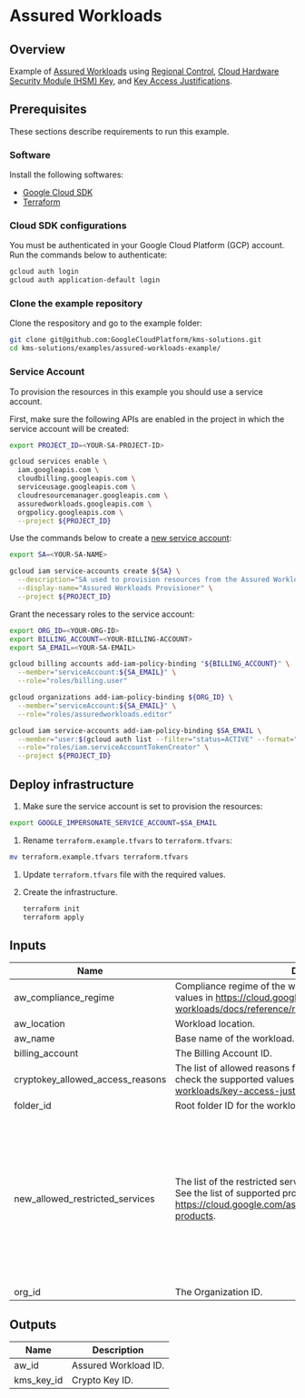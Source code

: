 # Assured Workloads

## Overview

Example of [Assured Workloads](https://cloud.google.com/assured-workloads/docs/overview) using [Regional Control](https://cloud.google.com/assured-workloads/docs/control-packages#regional-controls), [Cloud Hardware Security Module (HSM) Key](https://cloud.google.com/kms/docs/hsm), and [Key Access Justifications](https://cloud.google.com/assured-workloads/docs/key-access-justifications).

## Prerequisites

These sections describe requirements to run this example.

### Software

Install the following softwares:

- [Google Cloud SDK](https://cloud.google.com/sdk/install)
- [Terraform](https://www.terraform.io/downloads.html)

### Cloud SDK configurations

You must be authenticated in your Google Cloud Platform (GCP) account. Run the commands below to authenticate:

```sh
gcloud auth login
gcloud auth application-default login
```

### Clone the example repository

Clone the respository and go to the example folder:

```sh
git clone git@github.com:GoogleCloudPlatform/kms-solutions.git
cd kms-solutions/examples/assured-workloads-example/
```

### Service Account

To provision the resources in this example you should use a service account.

First, make sure the following APIs are enabled in the project in which the service account will be created:

```sh
export PROJECT_ID=<YOUR-SA-PROJECT-ID>

gcloud services enable \
  iam.googleapis.com \
  cloudbilling.googleapis.com \
  serviceusage.googleapis.com \
  cloudresourcemanager.googleapis.com \
  assuredworkloads.googleapis.com \
  orgpolicy.googleapis.com \
  --project ${PROJECT_ID}
```

Use the commands below to create a [new service account](<https://cloud.google.com/iam/docs/service-accounts-create>):

```sh
export SA=<YOUR-SA-NAME>

gcloud iam service-accounts create ${SA} \
  --description="SA used to provision resources from the Assured Workloads example." \
  --display-name="Assured Workloads Provisioner" \
  --project ${PROJECT_ID}
```

Grant the necessary roles to the service account:

```sh
export ORG_ID=<YOUR-ORG-ID>
export BILLING_ACCOUNT=<YOUR-BILLING-ACCOUNT>
export SA_EMAIL=<YOUR-SA-EMAIL>

gcloud billing accounts add-iam-policy-binding "${BILLING_ACCOUNT}" \
  --member="serviceAccount:${SA_EMAIL}" \
  --role="roles/billing.user"

gcloud organizations add-iam-policy-binding ${ORG_ID} \
  --member="serviceAccount:${SA_EMAIL}" \
  --role="roles/assuredworkloads.editor"

gcloud iam service-accounts add-iam-policy-binding $SA_EMAIL \
  --member="user:$(gcloud auth list --filter="status=ACTIVE" --format="value(account)")" \
  --role="roles/iam.serviceAccountTokenCreator" \
  --project ${PROJECT_ID}
```

## Deploy infrastructure

1. Make sure the service account is set to provision the resources:

```sh
export GOOGLE_IMPERSONATE_SERVICE_ACCOUNT=$SA_EMAIL
```

1. Rename `terraform.example.tfvars` to `terraform.tfvars`:

  ```sh
  mv terraform.example.tfvars terraform.tfvars
  ```

1. Update `terraform.tfvars` file with the required values.

1. Create the infrastructure.

    ```sh
    terraform init
    terraform apply
    ```

<!-- BEGINNING OF PRE-COMMIT-TERRAFORM DOCS HOOK -->
## Inputs

| Name | Description | Type | Default | Required |
|------|-------------|------|---------|:--------:|
| aw\_compliance\_regime | Compliance regime of the workload. You can check the supported values in https://cloud.google.com/assured-workloads/docs/reference/rest/Shared.Types/ComplianceRegime. | `string` | n/a | yes |
| aw\_location | Workload location. | `string` | n/a | yes |
| aw\_name | Base name of the workload. | `string` | n/a | yes |
| billing\_account | The Billing Account ID. | `string` | n/a | yes |
| cryptokey\_allowed\_access\_reasons | The list of allowed reasons for access to this CryptoKey. You can check the supported values in https://cloud.google.com/assured-workloads/key-access-justifications/docs/justification-codes. | `list(string)` | `null` | no |
| folder\_id | Root folder ID for the workload. | `string` | n/a | yes |
| new\_allowed\_restricted\_services | The list of the restricted services that will be added as allowed. See the list of supported products by control package in https://cloud.google.com/assured-workloads/docs/supported-products. | `list(string)` | <pre>[<br>  "bigquery.googleapis.com",<br>  "bigqueryconnection.googleapis.com",<br>  "bigquerydatapolicy.googleapis.com",<br>  "bigquerydatatransfer.googleapis.com",<br>  "bigquerymigration.googleapis.com",<br>  "bigqueryreservation.googleapis.com",<br>  "bigquerystorage.googleapis.com",<br>  "file.googleapis.com",<br>  "networksecurity.googleapis.com"<br>]</pre> | no |
| org\_id | The Organization ID. | `string` | n/a | yes |

## Outputs

| Name | Description |
|------|-------------|
| aw\_id | Assured Workload ID. |
| kms\_key\_id | Crypto Key ID. |

<!-- END OF PRE-COMMIT-TERRAFORM DOCS HOOK -->
